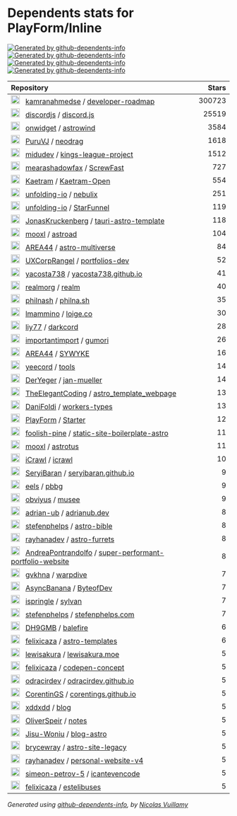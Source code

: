 # Dependents stats for PlayForm/Inline

[![Generated by github-dependents-info](https://img.shields.io/static/v1?label=Used%20by&message=60&color=informational&logo=slickpic)](https://github.com/PlayForm/Inline/network/dependents)
[![Generated by github-dependents-info](https://img.shields.io/static/v1?label=Used%20by%20(public)&message=60&color=informational&logo=slickpic)](https://github.com/PlayForm/Inline/network/dependents)
[![Generated by github-dependents-info](https://img.shields.io/static/v1?label=Used%20by%20(private)&message=-60&color=informational&logo=slickpic)](https://github.com/PlayForm/Inline/network/dependents)
[![Generated by github-dependents-info](https://img.shields.io/static/v1?label=Used%20by%20(stars)&message=62&color=informational&logo=slickpic)](https://github.com/PlayForm/Inline/network/dependents)

| Repository | Stars  |
| :--------  | -----: |
|<img class="avatar mr-2" src="https://avatars.githubusercontent.com/u/4921183?s=40&v=4" width="20" height="20" alt="">  &nbsp; [kamranahmedse](https://github.com/kamranahmedse) / [developer-roadmap](https://github.com/kamranahmedse/developer-roadmap) | 300723 |
|<img class="avatar mr-2" src="https://avatars.githubusercontent.com/u/26492485?s=40&v=4" width="20" height="20" alt="">  &nbsp; [discordjs](https://github.com/discordjs) / [discord.js](https://github.com/discordjs/discord.js) | 25519 |
|<img class="avatar mr-2" src="https://avatars.githubusercontent.com/u/106269169?s=40&v=4" width="20" height="20" alt="">  &nbsp; [onwidget](https://github.com/onwidget) / [astrowind](https://github.com/onwidget/astrowind) | 3584 |
|<img class="avatar mr-2" src="https://avatars.githubusercontent.com/u/47742487?s=40&v=4" width="20" height="20" alt="">  &nbsp; [PuruVJ](https://github.com/PuruVJ) / [neodrag](https://github.com/PuruVJ/neodrag) | 1618 |
|<img class="avatar mr-2" src="https://avatars.githubusercontent.com/u/1561955?s=40&v=4" width="20" height="20" alt="">  &nbsp; [midudev](https://github.com/midudev) / [kings-league-project](https://github.com/midudev/kings-league-project) | 1512 |
|<img class="avatar mr-2" src="https://avatars.githubusercontent.com/u/125820963?s=40&v=4" width="20" height="20" alt="">  &nbsp; [mearashadowfax](https://github.com/mearashadowfax) / [ScrewFast](https://github.com/mearashadowfax/ScrewFast) | 727 |
|<img class="avatar mr-2" src="https://avatars.githubusercontent.com/u/66533290?s=40&v=4" width="20" height="20" alt="">  &nbsp; [Kaetram](https://github.com/Kaetram) / [Kaetram-Open](https://github.com/Kaetram/Kaetram-Open) | 554 |
|<img class="avatar mr-2" src="https://avatars.githubusercontent.com/u/144011171?s=40&v=4" width="20" height="20" alt="">  &nbsp; [unfolding-io](https://github.com/unfolding-io) / [nebulix](https://github.com/unfolding-io/nebulix) | 251 |
|<img class="avatar mr-2" src="https://avatars.githubusercontent.com/u/144011171?s=40&v=4" width="20" height="20" alt="">  &nbsp; [unfolding-io](https://github.com/unfolding-io) / [StarFunnel](https://github.com/unfolding-io/StarFunnel) | 119 |
|<img class="avatar mr-2" src="https://avatars.githubusercontent.com/u/25329995?s=40&v=4" width="20" height="20" alt="">  &nbsp; [JonasKruckenberg](https://github.com/JonasKruckenberg) / [tauri-astro-template](https://github.com/JonasKruckenberg/tauri-astro-template) | 118 |
|<img class="avatar mr-2" src="https://avatars.githubusercontent.com/u/35741000?s=40&v=4" width="20" height="20" alt="">  &nbsp; [mooxl](https://github.com/mooxl) / [astroad](https://github.com/mooxl/astroad) | 104 |
|<img class="avatar mr-2" src="https://avatars.githubusercontent.com/u/45186712?s=40&v=4" width="20" height="20" alt="">  &nbsp; [AREA44](https://github.com/AREA44) / [astro-multiverse](https://github.com/AREA44/astro-multiverse) | 84 |
|<img class="avatar mr-2" src="https://avatars.githubusercontent.com/u/172313798?s=40&v=4" width="20" height="20" alt="">  &nbsp; [UXCorpRangel](https://github.com/UXCorpRangel) / [portfolios-dev](https://github.com/UXCorpRangel/portfolios-dev) | 52 |
|<img class="avatar mr-2" src="https://avatars.githubusercontent.com/u/33158051?s=40&v=4" width="20" height="20" alt="">  &nbsp; [yacosta738](https://github.com/yacosta738) / [yacosta738.github.io](https://github.com/yacosta738/yacosta738.github.io) | 41 |
|<img class="avatar mr-2" src="https://avatars.githubusercontent.com/u/33680290?s=40&v=4" width="20" height="20" alt="">  &nbsp; [realmorg](https://github.com/realmorg) / [realm](https://github.com/realmorg/realm) | 40 |
|<img class="avatar mr-2" src="https://avatars.githubusercontent.com/u/31462?s=40&v=4" width="20" height="20" alt="">  &nbsp; [philnash](https://github.com/philnash) / [philna.sh](https://github.com/philnash/philna.sh) | 35 |
|<img class="avatar mr-2" src="https://avatars.githubusercontent.com/u/205629?s=40&v=4" width="20" height="20" alt="">  &nbsp; [lmammino](https://github.com/lmammino) / [loige.co](https://github.com/lmammino/loige.co) | 30 |
|<img class="avatar mr-2" src="https://avatars.githubusercontent.com/u/73443391?s=40&v=4" width="20" height="20" alt="">  &nbsp; [liy77](https://github.com/liy77) / [darkcord](https://github.com/liy77/darkcord) | 28 |
|<img class="avatar mr-2" src="https://avatars.githubusercontent.com/u/91736649?s=40&v=4" width="20" height="20" alt="">  &nbsp; [importantimport](https://github.com/importantimport) / [gumori](https://github.com/importantimport/gumori) | 26 |
|<img class="avatar mr-2" src="https://avatars.githubusercontent.com/u/45186712?s=40&v=4" width="20" height="20" alt="">  &nbsp; [AREA44](https://github.com/AREA44) / [SYWYKE](https://github.com/AREA44/SYWYKE) | 16 |
|<img class="avatar mr-2" src="https://avatars.githubusercontent.com/u/88699887?s=40&v=4" width="20" height="20" alt="">  &nbsp; [yeecord](https://github.com/yeecord) / [tools](https://github.com/yeecord/tools) | 14 |
|<img class="avatar mr-2" src="https://avatars.githubusercontent.com/u/7950094?s=40&v=4" width="20" height="20" alt="">  &nbsp; [DerYeger](https://github.com/DerYeger) / [jan-mueller](https://github.com/DerYeger/jan-mueller) | 14 |
|<img class="avatar mr-2" src="https://avatars.githubusercontent.com/u/70770072?s=40&v=4" width="20" height="20" alt="">  &nbsp; [TheElegantCoding](https://github.com/TheElegantCoding) / [astro_template_webpage](https://github.com/TheElegantCoding/astro_template_webpage) | 13 |
|<img class="avatar mr-2" src="https://avatars.githubusercontent.com/u/6977583?s=40&v=4" width="20" height="20" alt="">  &nbsp; [DaniFoldi](https://github.com/DaniFoldi) / [workers-types](https://github.com/DaniFoldi/workers-types) | 13 |
|<img class="avatar mr-2" src="https://avatars.githubusercontent.com/u/59433307?s=40&v=4" width="20" height="20" alt="">  &nbsp; [PlayForm](https://github.com/PlayForm) / [Starter](https://github.com/PlayForm/Starter) | 12 |
|<img class="avatar mr-2" src="https://avatars.githubusercontent.com/u/59694183?s=40&v=4" width="20" height="20" alt="">  &nbsp; [foolish-pine](https://github.com/foolish-pine) / [static-site-boilerplate-astro](https://github.com/foolish-pine/static-site-boilerplate-astro) | 11 |
|<img class="avatar mr-2" src="https://avatars.githubusercontent.com/u/35741000?s=40&v=4" width="20" height="20" alt="">  &nbsp; [mooxl](https://github.com/mooxl) / [astrotus](https://github.com/mooxl/astrotus) | 11 |
|<img class="avatar mr-2" src="https://avatars.githubusercontent.com/u/20760160?s=40&v=4" width="20" height="20" alt="">  &nbsp; [iCrawl](https://github.com/iCrawl) / [icrawl](https://github.com/iCrawl/icrawl) | 10 |
|<img class="avatar mr-2" src="https://avatars.githubusercontent.com/u/82605415?s=40&v=4" width="20" height="20" alt="">  &nbsp; [SeryiBaran](https://github.com/SeryiBaran) / [seryibaran.github.io](https://github.com/SeryiBaran/seryibaran.github.io) | 9 |
|<img class="avatar mr-2" src="https://avatars.githubusercontent.com/u/86960670?s=40&v=4" width="20" height="20" alt="">  &nbsp; [eels](https://github.com/eels) / [pbbg](https://github.com/eels/pbbg) | 9 |
|<img class="avatar mr-2" src="https://avatars.githubusercontent.com/u/22031114?s=40&v=4" width="20" height="20" alt="">  &nbsp; [obviyus](https://github.com/obviyus) / [musee](https://github.com/obviyus/musee) | 9 |
|<img class="avatar mr-2" src="https://avatars.githubusercontent.com/u/22903142?s=40&v=4" width="20" height="20" alt="">  &nbsp; [adrian-ub](https://github.com/adrian-ub) / [adrianub.dev](https://github.com/adrian-ub/adrianub.dev) | 8 |
|<img class="avatar mr-2" src="https://avatars.githubusercontent.com/u/5756949?s=40&v=4" width="20" height="20" alt="">  &nbsp; [stefenphelps](https://github.com/stefenphelps) / [astro-bible](https://github.com/stefenphelps/astro-bible) | 8 |
|<img class="avatar mr-2" src="https://avatars.githubusercontent.com/u/72509475?s=40&v=4" width="20" height="20" alt="">  &nbsp; [rayhanadev](https://github.com/rayhanadev) / [astro-furrets](https://github.com/rayhanadev/astro-furrets) | 8 |
|<img class="avatar mr-2" src="https://avatars.githubusercontent.com/u/38396609?s=40&v=4" width="20" height="20" alt="">  &nbsp; [AndreaPontrandolfo](https://github.com/AndreaPontrandolfo) / [super-performant-portfolio-website](https://github.com/AndreaPontrandolfo/super-performant-portfolio-website) | 8 |
|<img class="avatar mr-2" src="https://avatars.githubusercontent.com/u/222124?s=40&v=4" width="20" height="20" alt="">  &nbsp; [gvkhna](https://github.com/gvkhna) / [warpdive](https://github.com/gvkhna/warpdive) | 7 |
|<img class="avatar mr-2" src="https://avatars.githubusercontent.com/u/58297401?s=40&v=4" width="20" height="20" alt="">  &nbsp; [AsyncBanana](https://github.com/AsyncBanana) / [ByteofDev](https://github.com/AsyncBanana/ByteofDev) | 7 |
|<img class="avatar mr-2" src="https://avatars.githubusercontent.com/u/18722936?s=40&v=4" width="20" height="20" alt="">  &nbsp; [ispringle](https://github.com/ispringle) / [sylvan](https://github.com/ispringle/sylvan) | 7 |
|<img class="avatar mr-2" src="https://avatars.githubusercontent.com/u/5756949?s=40&v=4" width="20" height="20" alt="">  &nbsp; [stefenphelps](https://github.com/stefenphelps) / [stefenphelps.com](https://github.com/stefenphelps/stefenphelps.com) | 7 |
|<img class="avatar mr-2" src="https://avatars.githubusercontent.com/u/181964899?s=40&v=4" width="20" height="20" alt="">  &nbsp; [DH9GMB](https://github.com/DH9GMB) / [balefire](https://github.com/DH9GMB/balefire) | 6 |
|<img class="avatar mr-2" src="https://avatars.githubusercontent.com/u/38303370?s=40&v=4" width="20" height="20" alt="">  &nbsp; [felixicaza](https://github.com/felixicaza) / [astro-templates](https://github.com/felixicaza/astro-templates) | 6 |
|<img class="avatar mr-2" src="https://avatars.githubusercontent.com/u/8019327?s=40&v=4" width="20" height="20" alt="">  &nbsp; [lewisakura](https://github.com/lewisakura) / [lewisakura.moe](https://github.com/lewisakura/lewisakura.moe) | 5 |
|<img class="avatar mr-2" src="https://avatars.githubusercontent.com/u/38303370?s=40&v=4" width="20" height="20" alt="">  &nbsp; [felixicaza](https://github.com/felixicaza) / [codepen-concept](https://github.com/felixicaza/codepen-concept) | 5 |
|<img class="avatar mr-2" src="https://avatars.githubusercontent.com/u/84311660?s=40&v=4" width="20" height="20" alt="">  &nbsp; [odracirdev](https://github.com/odracirdev) / [odracirdev.github.io](https://github.com/odracirdev/odracirdev.github.io) | 5 |
|<img class="avatar mr-2" src="https://avatars.githubusercontent.com/u/43623834?s=40&v=4" width="20" height="20" alt="">  &nbsp; [CorentinGS](https://github.com/CorentinGS) / [corentings.github.io](https://github.com/CorentinGS/corentings.github.io) | 5 |
|<img class="avatar mr-2" src="https://avatars.githubusercontent.com/u/5778879?s=40&v=4" width="20" height="20" alt="">  &nbsp; [xddxdd](https://github.com/xddxdd) / [blog](https://github.com/xddxdd/blog) | 5 |
|<img class="avatar mr-2" src="https://avatars.githubusercontent.com/u/115520730?s=40&v=4" width="20" height="20" alt="">  &nbsp; [OliverSpeir](https://github.com/OliverSpeir) / [notes](https://github.com/OliverSpeir/notes) | 5 |
|<img class="avatar mr-2" src="https://avatars.githubusercontent.com/u/31986081?s=40&v=4" width="20" height="20" alt="">  &nbsp; [Jisu-Woniu](https://github.com/Jisu-Woniu) / [blog-astro](https://github.com/Jisu-Woniu/blog-astro) | 5 |
|<img class="avatar mr-2" src="https://avatars.githubusercontent.com/u/14099446?s=40&v=4" width="20" height="20" alt="">  &nbsp; [brycewray](https://github.com/brycewray) / [astro-site-legacy](https://github.com/brycewray/astro-site-legacy) | 5 |
|<img class="avatar mr-2" src="https://avatars.githubusercontent.com/u/72509475?s=40&v=4" width="20" height="20" alt="">  &nbsp; [rayhanadev](https://github.com/rayhanadev) / [personal-website-v4](https://github.com/rayhanadev/personal-website-v4) | 5 |
|<img class="avatar mr-2" src="https://avatars.githubusercontent.com/u/15708352?s=40&v=4" width="20" height="20" alt="">  &nbsp; [simeon-petrov-5](https://github.com/simeon-petrov-5) / [icantevencode](https://github.com/simeon-petrov-5/icantevencode) | 5 |
|<img class="avatar mr-2" src="https://avatars.githubusercontent.com/u/38303370?s=40&v=4" width="20" height="20" alt="">  &nbsp; [felixicaza](https://github.com/felixicaza) / [estelibuses](https://github.com/felixicaza/estelibuses) | 5 |

_Generated using [github-dependents-info](https://github.com/nvuillam/github-dependents-info), by [Nicolas Vuillamy](https://github.com/nvuillam)_